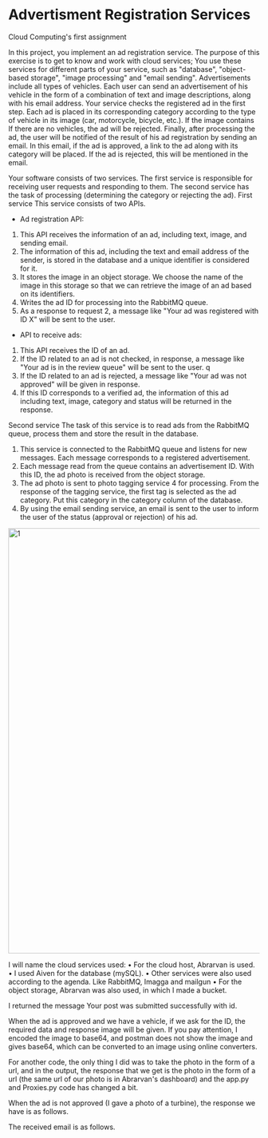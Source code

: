 # Advertisment Registration Services
Cloud Computing's first assignment

In this project, you implement an ad registration service. The purpose of this exercise is to get to know and work with cloud services; You use these services for different parts of your service, such as "database", "object-based storage", "image processing" and "email sending".
Advertisements include all types of vehicles. Each user can send an advertisement of his vehicle in the form of a combination of text and image descriptions, along with his email address. Your service checks the registered ad in the first step. Each ad is placed in its corresponding category according to the type of vehicle in its image (car, motorcycle, bicycle, etc.). If the image contains
If there are no vehicles, the ad will be rejected. Finally, after processing the ad, the user will be notified of the result of his ad registration by sending an email. In this email, if the ad is approved, a link to the ad along with its category will be placed. If the ad is rejected, this will be mentioned in the email.

Your software consists of two services. The first service is responsible for receiving user requests and responding to them. The second service has the task of processing (determining the category or rejecting the ad).
First service
This service consists of two APIs.
- Ad registration API:
1. This API receives the information of an ad, including text, image, and sending email.
2. The information of this ad, including the text and email address of the sender, is stored in the database and a unique identifier is considered for it.
3. It stores the image in an object storage. We choose the name of the image in this storage so that we can retrieve the image of an ad based on its identifiers. 
4. Writes the ad ID for processing into the RabbitMQ queue. 
5. As a response to request 2, a message like "Your ad was registered with ID X" will be sent to the user.

- API to receive ads:
1. This API receives the ID of an ad. 
2. If the ID related to an ad is not checked, in response, a message like "Your ad is in the review queue" will be sent to the user. q
3. If the ID related to an ad is rejected, a message like "Your ad was not approved" will be given in response. 
4. If this ID corresponds to a verified ad, the information of this ad including text, image, category and status will be returned in the response.

Second service
The task of this service is to read ads from the RabbitMQ queue, process them and store the result in the database. 
1. This service is connected to the RabbitMQ queue and listens for new messages. Each message corresponds to a registered advertisement. 
2. Each message read from the queue contains an advertisement ID. With this ID, the ad photo is received from the object storage. 
3. The ad photo is sent to photo tagging service 4 for processing. From the response of the tagging service, the first tag is selected as the ad category. Put this category in the category column of the database. 
4. By using the email sending service, an email is sent to the user to inform the user of the status (approval or rejection) of his ad.

<img width="852" alt="1" src="https://user-images.githubusercontent.com/71961438/201540370-806d9d6b-5b7b-44bd-8b1a-1b33537e5d87.png">

I will name the cloud services used:
• For the cloud host, Abrarvan is used.
• I used Aiven for the database (mySQL).
• Other services were also used according to the agenda. Like RabbitMQ, Imagga and mailgun
• For the object storage, Abrarvan was also used, in which I made a bucket.


I returned the message Your post was submitted successfully with id.


When the ad is approved and we have a vehicle, if we ask for the ID, the required data and response image will be given. If you pay attention, I encoded the image to base64, and postman does not show the image and gives base64, which can be converted to an image using online converters.


For another code, the only thing I did was to take the photo in the form of a url, and in the output, the response that we get is the photo in the form of a url (the same url of our photo is in Abrarvan's dashboard) and the app.py and Proxies.py code has changed a bit. 

When the ad is not approved (I gave a photo of a turbine), the response we have is as follows.


The received email is as follows.


